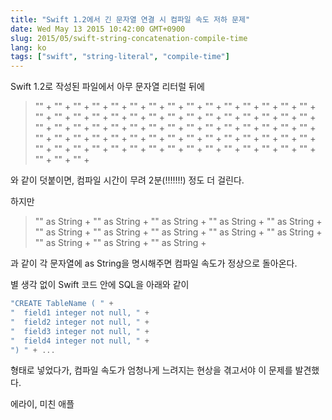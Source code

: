 ```yaml
---
title: "Swift 1.2에서 긴 문자열 연결 시 컴파일 속도 저하 문제"
date: Wed May 13 2015 10:42:00 GMT+0900
slug: 2015/05/swift-string-concatenation-compile-time
lang: ko
tags: ["swift", "string-literal", "compile-time"]
---
```

Swift 1.2로 작성된 파일에서 아무 문자열 리터럴 뒤에

> "" + "" + "" + "" + "" + "" + "" + "" + "" + "" + "" + "" + "" + "" + "" + "" + "" + "" + "" + "" + "" + "" + "" + "" + "" + "" + "" + "" + "" + "" + "" + "" + "" + "" + "" + "" + "" + "" + "" + "" + "" + "" + "" + "" + "" + "" + "" + "" + "" + "" + "" + "" + "" + "" + "" + "" + "" + "" + "" + "" + "" + "" + "" + "" + "" + "" + "" + "" + "" + "" + "" + "" + "" + "" + "" + "" + "" + "" +

와 같이 덧붙이면, 컴파일 시간이 무려 2분(!!!!!!!) 정도 더 걸린다.

하지만

> "" as String + "" as String + "" as String + "" as String + "" as String + "" as String + "" as String + "" as String + "" as String + "" as String + "" as String + "" as String + "" as String +

과 같이 각 문자열에 as String을 명시해주면 컴파일 속도가 정상으로 돌아온다.

별 생각 없이 Swift 코드 안에 SQL을 아래와 같이
```swift
"CREATE TableName ( " +
"  field1 integer not null, " +
"  field2 integer not null, " +
"  field3 integer not null, " +
"  field4 integer not null, " +
") " + ...
```
형태로 넣었다가, 컴파일 속도가 엄청나게 느려지는 현상을 겪고서야 이 문제를 발견했다.

에라이, 미친 애플
